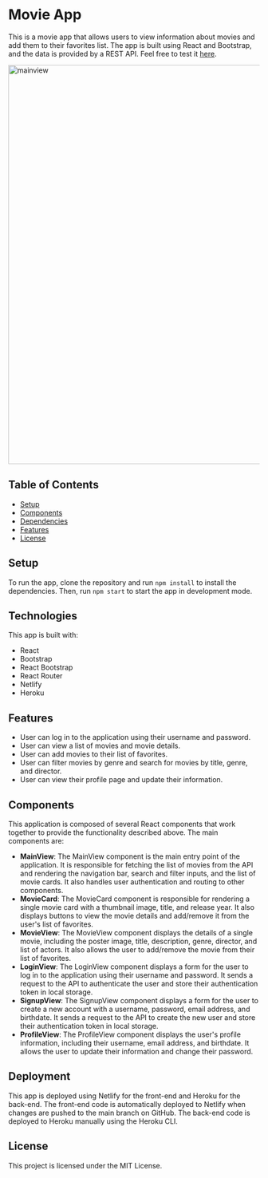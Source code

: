 <h1>Movie App</h1>
<p>This is a movie app that allows users to view information about movies and add them to their favorites list. The app is built using React and Bootstrap, and the data is provided by a REST API. Feel free to test it <a href="https://gleans-moviedb.netlify.app/">here</a>.</p>

<img width="800" alt="mainview" src="https://user-images.githubusercontent.com/112701190/224073189-6af3eaca-cdd0-48f5-a4dd-8c4c287f468c.png">

<h2>Table of Contents</h2>
<ul>
  <li><a href="https://github.com/wentdavid/myFlix-client#setup">Setup</a></li>
  <li><a href="https://github.com/wentdavid/myFlix-client#components">Components</a></li>
  <li><a href="https://github.com/wentdavid/myFlix-client#dependencies">Dependencies</a></li>
  <li><a href="https://github.com/wentdavid/myFlix-client#features">Features</a></li>
  <li><a href="https://github.com/wentdavid/myFlix-client#license">License</a></li>
</ul>
<h2 id="setup">Setup</h2>
<p>To run the app, clone the repository and run <code>npm install</code> to install the dependencies. Then, run <code>npm start</code> to start the app in development mode.</p>
<h2>Technologies</h2>
<p>This app is built with:</p>
<ul>
  <li>React</li>
  <li>Bootstrap</li>
  <li>React Bootstrap</li>
  <li>React Router</li>
  <li>Netlify</li>
  <li>Heroku</li>
</ul>
<h2 id="features">Features</h2>
<ul>
  <li>User can log in to the application using their username and password.</li>
  <li>User can view a list of movies and movie details.</li>
  <li>User can add movies to their list of favorites.</li>
  <li>User can filter movies by genre and search for movies by title, genre, and director.</li>
  <li>User can view their profile page and update their information.</li>
</ul>
<h2 id="components">Components</h2>
<p>This application is composed of several React components that work together to provide the functionality described above. The main components are:</p>
<ul>
  <li><strong>MainView</strong>: The MainView component is the main entry point of the application. It is responsible for fetching the list of movies from the API and rendering the navigation bar, search and filter inputs, and the list of movie cards. It also handles user authentication and routing to other components.</li>
  <li><strong>MovieCard</strong>: The MovieCard component is responsible for rendering a single movie card with a thumbnail image, title, and release year. It also displays buttons to view the movie details and add/remove it from the user's list of favorites.</li>
  <li><strong>MovieView</strong>: The MovieView component displays the details of a single movie, including the poster image, title, description, genre, director, and list of actors. It also allows the user to add/remove the movie from their list of favorites.</li>
  <li><strong>LoginView</strong>: The LoginView component displays a form for the user to log in to the application using their username and password. It sends a request to the API to authenticate the user and store their authentication token in local storage.</li>
  <li><strong>SignupView</strong>: The SignupView component displays a form for the user to create a new account with a username, password, email address, and birthdate. It sends a request to the API to create the new user and store their authentication token in local storage.</li>
  <li><strong>ProfileView</strong>: The ProfileView component displays the user's profile information, including their username, email address, and birthdate. It allows the user to update their information and change their password.</li>

</ul>
<h2>Deployment</h2>
<p>This app is deployed using Netlify for the front-end and Heroku for the back-end. The front-end code is automatically deployed to Netlify when changes are pushed to the main branch on GitHub. The back-end code is deployed to Heroku manually using the Heroku CLI.</p>
<h2 id="license">License</h2>
<p>This project is licensed under the MIT License.</p>
